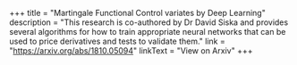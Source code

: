 +++
title = "Martingale Functional Control variates by Deep Learning"
description = "This research is co-authored by Dr David Siska and provides several algorithms for how to train appropriate neural networks that can be used to price derivatives and tests to validate them."
link = "https://arxiv.org/abs/1810.05094"
linkText = "View on Arxiv"
+++